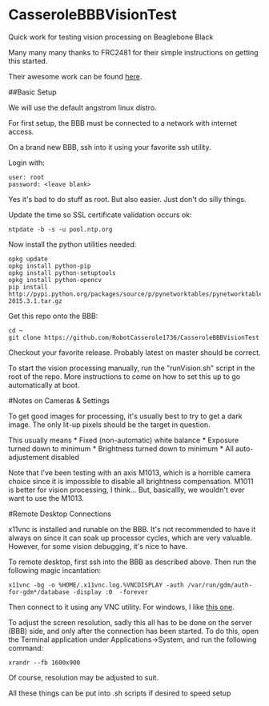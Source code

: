 # CasseroleBBBVisionTest
Quick work for testing vision processing on Beaglebone Black

Many many many thanks to FRC2481 for their simple instructions on getting this started.

Their awesome work can be found [here](https://github.com/Frc2481/paul-bunyan).

##Basic Setup

We will use the default angstrom linux distro.

For first setup, the BBB must be connected to a network with internet access.

On a brand new BBB, ssh into it using your favorite ssh utility.

Login with:

    user: root
    password: <leave blank>
    
Yes it's bad to do stuff as root. But also easier. Just don't do silly things.

Update the time so SSL certificate validation occurs ok:

    ntpdate -b -s -u pool.ntp.org

Now install the python utilities needed:

    opkg update
    opkg install python-pip
    opkg install python-setuptools
    opkg install python-opencv
    pip install http://pypi.python.org/packages/source/p/pynetworktables/pynetworktables-2015.3.1.tar.gz
   

Get this repo onto the BBB:

    cd ~
    git clone https://github.com/RobotCasserole1736/CasseroleBBBVisionTest
    
Checkout your favorite release. Probably latest on master should be correct.

To start the vision processing manually, run the "runVision.sh" script in the root of the repo.
More instructions to come on how to set this up to go automatically at boot.

#Notes on Cameras & Settings

To get good images for processing, it's usually best to try to get a dark image. The only lit-up
pixels should be the target in question.

This usually means
    * Fixed (non-automatic) white balance
    * Exposure turned down to minimum
    * Brightness turned down to minimum
    * All auto-adjustement disabled
    
Note that I've been testing with an axis M1013, which is a horrible camera choice
since it is impossible to disable all brightness compensation. M1011 is better 
for vision processing, I think... But, basicallly, we wouldn't ever want to use the M1013.



#Remote Desktop Connections

x11vnc is installed and runable on the BBB. It's not recommended to have it always on since it can soak up processor cycles, which are very valuable. However, for some vision debugging, it's nice to have.

To remote desktop, first ssh into the BBB as described above. Then run the following magic incantation:

    x11vnc -bg -o %HOME/.x11vnc.log.%VNCDISPLAY -auth /var/run/gdm/auth-for-gdm*/database -display :0  -forever
    
Then connect to it using any VNC utility. For windows, I like [this one](https://www.realvnc.com/download/viewer/).

To adjust the screen resolution, sadly this all has to be done on the server (BBB) side, and only after the 
connection has been started. To do this, open the Terminal application under Applications->System, and run the following command:

    xrandr --fb 1600x900
    
Of course, resolution may be adjusted to suit.

All these things can be put into .sh scripts if desired to speed setup

